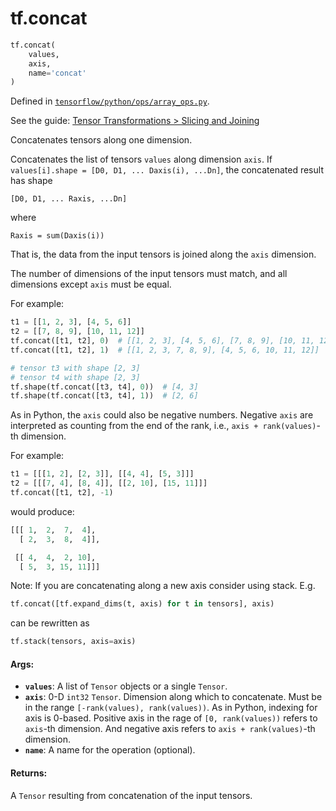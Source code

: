 <div itemscope itemtype="http://developers.google.com/ReferenceObject">
<meta itemprop="name" content="tf.concat" />
</div>

# tf.concat

``` python
tf.concat(
    values,
    axis,
    name='concat'
)
```



Defined in [`tensorflow/python/ops/array_ops.py`](https://www.tensorflow.org/code/tensorflow/python/ops/array_ops.py).

See the guide: [Tensor Transformations > Slicing and Joining](../../../api_guides/python/array_ops.md#Slicing_and_Joining)

Concatenates tensors along one dimension.

Concatenates the list of tensors `values` along dimension `axis`.  If
`values[i].shape = [D0, D1, ... Daxis(i), ...Dn]`, the concatenated
result has shape

    [D0, D1, ... Raxis, ...Dn]

where

    Raxis = sum(Daxis(i))

That is, the data from the input tensors is joined along the `axis`
dimension.

The number of dimensions of the input tensors must match, and all dimensions
except `axis` must be equal.

For example:

```python
t1 = [[1, 2, 3], [4, 5, 6]]
t2 = [[7, 8, 9], [10, 11, 12]]
tf.concat([t1, t2], 0)  # [[1, 2, 3], [4, 5, 6], [7, 8, 9], [10, 11, 12]]
tf.concat([t1, t2], 1)  # [[1, 2, 3, 7, 8, 9], [4, 5, 6, 10, 11, 12]]

# tensor t3 with shape [2, 3]
# tensor t4 with shape [2, 3]
tf.shape(tf.concat([t3, t4], 0))  # [4, 3]
tf.shape(tf.concat([t3, t4], 1))  # [2, 6]
```
As in Python, the `axis` could also be negative numbers. Negative `axis`
are interpreted as counting from the end of the rank, i.e.,
 `axis + rank(values)`-th dimension.

For example:

```python
t1 = [[[1, 2], [2, 3]], [[4, 4], [5, 3]]]
t2 = [[[7, 4], [8, 4]], [[2, 10], [15, 11]]]
tf.concat([t1, t2], -1)
```

would produce:

```python
[[[ 1,  2,  7,  4],
  [ 2,  3,  8,  4]],

 [[ 4,  4,  2, 10],
  [ 5,  3, 15, 11]]]
```

Note: If you are concatenating along a new axis consider using stack.
E.g.

```python
tf.concat([tf.expand_dims(t, axis) for t in tensors], axis)
```

can be rewritten as

```python
tf.stack(tensors, axis=axis)
```

#### Args:

* <b>`values`</b>: A list of `Tensor` objects or a single `Tensor`.
* <b>`axis`</b>: 0-D `int32` `Tensor`.  Dimension along which to concatenate. Must be
    in the range `[-rank(values), rank(values))`. As in Python, indexing
    for axis is 0-based. Positive axis in the rage of
    `[0, rank(values))` refers to `axis`-th dimension. And negative axis
    refers to `axis + rank(values)`-th dimension.
* <b>`name`</b>: A name for the operation (optional).


#### Returns:

A `Tensor` resulting from concatenation of the input tensors.